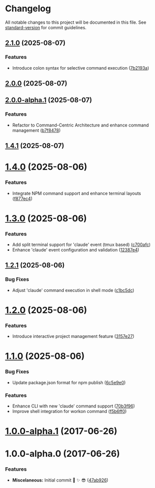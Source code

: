 # Changelog

All notable changes to this project will be documented in this file. See [standard-version](https://github.com/conventional-changelog/standard-version) for commit guidelines.

## [2.1.0](https://github.com/israelroldan/workon/compare/v2.0.0...v2.1.0) (2025-08-07)


### Features

* Introduce colon syntax for selective command execution ([7b2193a](https://github.com/israelroldan/workon/commit/7b2193ace8cc014dfd71894e3e9f49e0fdea33b9))

## [2.0.0](https://github.com/israelroldan/workon/compare/v2.0.0-alpha.1...v2.0.0) (2025-08-07)

## [2.0.0-alpha.1](https://github.com/israelroldan/workon/compare/v1.4.1...v2.0.0-alpha.1) (2025-08-07)


### Features

* Refactor to Command-Centric Architecture and enhance command management ([b7f8478](https://github.com/israelroldan/workon/commit/b7f84789e677222af34ae2018b7eb452dd054e34))

<a name="1.4.1"></a>
## [1.4.1](https://github.com/israelroldan/workon/compare/v1.4.0...v1.4.1) (2025-08-07)



<a name="1.4.0"></a>
# [1.4.0](https://github.com/israelroldan/workon/compare/v1.3.0...v1.4.0) (2025-08-06)


### Features

* Integrate NPM command support and enhance terminal layouts ([f877ec4](https://github.com/israelroldan/workon/commit/f877ec4))



<a name="1.3.0"></a>
# [1.3.0](https://github.com/israelroldan/workon/compare/v1.2.1...v1.3.0) (2025-08-06)


### Features

* Add split terminal support for 'claude' event (tmux based) ([c700afc](https://github.com/israelroldan/workon/commit/c700afc))
* Enhance 'claude' event configuration and validation ([12387e4](https://github.com/israelroldan/workon/commit/12387e4))



<a name="1.2.1"></a>
## [1.2.1](https://github.com/israelroldan/workon/compare/v1.2.0...v1.2.1) (2025-08-06)


### Bug Fixes

* Adjust 'claude' command execution in shell mode ([c1bc5dc](https://github.com/israelroldan/workon/commit/c1bc5dc))



<a name="1.2.0"></a>
# [1.2.0](https://github.com/israelroldan/workon/compare/v1.1.0...v1.2.0) (2025-08-06)


### Features

* Introduce interactive project management feature ([3157e27](https://github.com/israelroldan/workon/commit/3157e27))



<a name="1.1.0"></a>
# [1.1.0](https://github.com/israelroldan/workon/compare/v1.0.0...v1.1.0) (2025-08-06)


### Bug Fixes

* Update package.json format for npm publish ([6c5e9e0](https://github.com/israelroldan/workon/commit/6c5e9e0))


### Features

* Enhance CLI with new 'claude' command support ([70b3f96](https://github.com/israelroldan/workon/commit/70b3f96))
* Improve shell integration for workon command ([f5b6ff0](https://github.com/israelroldan/workon/commit/f5b6ff0))



<a name="1.0.0-alpha.1"></a>
# [1.0.0-alpha.1](https://code.palu.io/israel/workon/compare/v1.0.0-alpha.0...v1.0.0-alpha.1) (2017-06-26)



<a name="1.0.0-alpha.0"></a>
# 1.0.0-alpha.0 (2017-06-26)


### Features

* **Miscelaneous:** Initial commit 🎉  ✨  😎 ([47ab926](https://code.palu.io/israel/workon/commits/47ab926))
